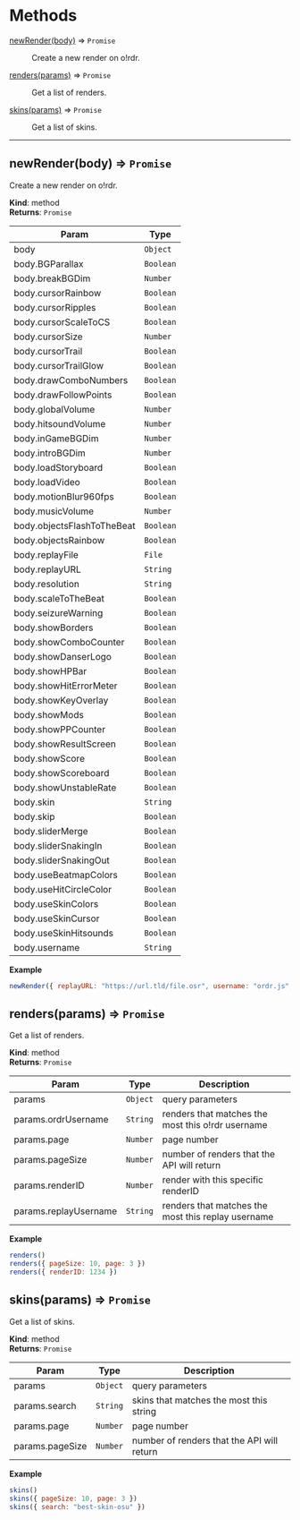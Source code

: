 # Methods

<dl>
<dt><a href="#newRender">newRender(body)</a> ⇒ <code>Promise</code></dt>
<dd><p>Create a new render on o!rdr.</p>
</dd>
<dt><a href="#renders">renders(params)</a> ⇒ <code>Promise</code></dt>
<dd><p>Get a list of renders.</p>
</dd>
<dt><a href="#skins">skins(params)</a> ⇒ <code>Promise</code></dt>
<dd><p>Get a list of skins.</p>
</dd>
</dl>

---

<a name="newRender"></a>

## newRender(body) ⇒ <code>Promise</code>
Create a new render on o!rdr.

**Kind**: method  
**Returns**: <code>Promise</code>  

| Param | Type |
| --- | --- |
| body | <code>Object</code> |
| body<area>.BGParallax | <code>Boolean</code> |
| body<area>.breakBGDim | <code>Number</code> |
| body<area>.cursorRainbow | <code>Boolean</code> |
| body<area>.cursorRipples | <code>Boolean</code> |
| body<area>.cursorScaleToCS | <code>Boolean</code> |
| body<area>.cursorSize | <code>Number</code> |
| body<area>.cursorTrail | <code>Boolean</code> |
| body<area>.cursorTrailGlow | <code>Boolean</code> |
| body<area>.drawComboNumbers | <code>Boolean</code> |
| body<area>.drawFollowPoints | <code>Boolean</code> |
| body<area>.globalVolume | <code>Number</code> |
| body<area>.hitsoundVolume | <code>Number</code> |
| body<area>.inGameBGDim | <code>Number</code> |
| body<area>.introBGDim | <code>Number</code> |
| body<area>.loadStoryboard | <code>Boolean</code> |
| body<area>.loadVideo | <code>Boolean</code> |
| body<area>.motionBlur960fps | <code>Boolean</code> |
| body<area>.musicVolume | <code>Number</code> |
| body<area>.objectsFlashToTheBeat | <code>Boolean</code> |
| body<area>.objectsRainbow | <code>Boolean</code> |
| body<area>.replayFile | <code>File</code> |
| body<area>.replayURL | <code>String</code> |
| body<area>.resolution | <code>String</code> |
| body<area>.scaleToTheBeat | <code>Boolean</code> |
| body<area>.seizureWarning | <code>Boolean</code> |
| body<area>.showBorders | <code>Boolean</code> |
| body<area>.showComboCounter | <code>Boolean</code> |
| body<area>.showDanserLogo | <code>Boolean</code> |
| body<area>.showHPBar | <code>Boolean</code> |
| body<area>.showHitErrorMeter | <code>Boolean</code> |
| body<area>.showKeyOverlay | <code>Boolean</code> |
| body<area>.showMods | <code>Boolean</code> |
| body<area>.showPPCounter | <code>Boolean</code> |
| body<area>.showResultScreen | <code>Boolean</code> |
| body<area>.showScore | <code>Boolean</code> |
| body<area>.showScoreboard | <code>Boolean</code> |
| body<area>.showUnstableRate | <code>Boolean</code> |
| body<area>.skin | <code>String</code> |
| body<area>.skip | <code>Boolean</code> |
| body<area>.sliderMerge | <code>Boolean</code> |
| body<area>.sliderSnakingIn | <code>Boolean</code> |
| body<area>.sliderSnakingOut | <code>Boolean</code> |
| body<area>.useBeatmapColors | <code>Boolean</code> |
| body<area>.useHitCircleColor | <code>Boolean</code> |
| body<area>.useSkinColors | <code>Boolean</code> |
| body<area>.useSkinCursor | <code>Boolean</code> |
| body<area>.useSkinHitsounds | <code>Boolean</code> |
| body<area>.username | <code>String</code> |

**Example**  
```js
newRender({ replayURL: "https://url.tld/file.osr", username: "ordr.js", resolution: "1920x1080", ... })
```


<a name="renders"></a>

## renders(params) ⇒ <code>Promise</code>
Get a list of renders.

**Kind**: method  
**Returns**: <code>Promise</code>

| Param | Type | Description |
| --- | --- | --- |
| params | <code>Object</code> | query parameters |
| params<area>.ordrUsername | <code>String</code> | renders that matches the most this o!rdr username |
| params<area>.page | <code>Number</code> | page number |
| params<area>.pageSize | <code>Number</code> | number of renders that the API will return|
| params<area>.renderID | <code>Number</code> | render with this specific renderID |
| params<area>.replayUsername | <code>String</code> | renders that matches the most this replay username |

**Example**  
```js
renders()
renders({ pageSize: 10, page: 3 })
renders({ renderID: 1234 })
```

<a name="skins"></a>

## skins(params) ⇒ <code>Promise</code>
Get a list of skins.

**Kind**: method  
**Returns**: <code>Promise</code>

| Param | Type | Description |
| --- | --- | --- |
| params | <code>Object</code> | query parameters |
| params<area>.search | <code>String</code> | skins that matches the most this string |
| params<area>.page | <code>Number</code> | page number |
| params<area>.pageSize | <code>Number</code> | number of renders that the API will return|

**Example**  
```js
skins()
skins({ pageSize: 10, page: 3 })
skins({ search: "best-skin-osu" })
```
